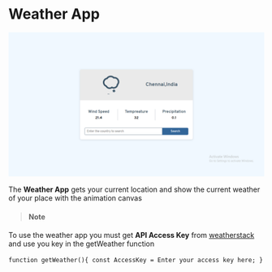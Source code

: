 # Weather App

![Design](https://github.com/Dinesh1042/Vanilla-JavaScript-Projects/blob/main/Weather%20App/Design/Weather%20App.png?raw=true)

The **Weather App** gets your current location and show the current weather of your place with the animation canvas

> #### Note

To use the weather app you must get **API Access Key** from [weatherstack](https://weatherstack.com/) and use you key in the getWeather function

`function getWeather(){ const AccessKey = Enter your access key here; }`
